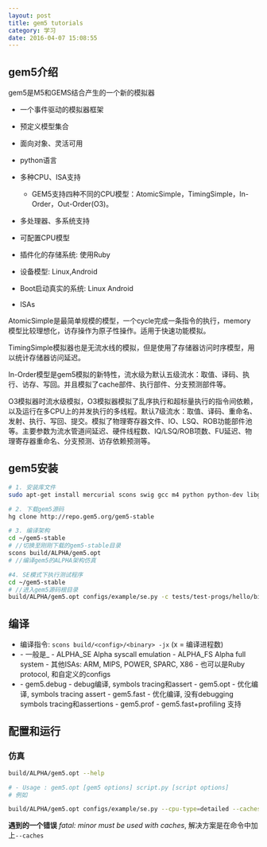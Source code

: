 ```yaml
---
layout: post
title: gem5 tutorials
category: 学习
date: 2016-04-07 15:08:55
---
```


## gem5介绍

gem5是M5和GEMS结合产生的一个新的模拟器

* 一个事件驱动的模拟器框架
* 预定义模型集合

* 面向对象、灵活可用
* python语言
* 多种CPU、ISA支持
    *  GEM5支持四种不同的CPU模型：AtomicSimple，TimingSimple，In-Order，Out-Order(O3)。
* 多处理器、多系统支持
* 可配置CPU模型
* 插件化的存储系统: 使用Ruby
* 设备模型: Linux,Android
* Boot启动真实的系统: Linux Android
* ISAs

AtomicSimple是最简单规模的模型，一个cycle完成一条指令的执行，memory 模型比较理想化，访存操作为原子性操作。适用于快速功能模拟。

TimingSimple模拟器也是无流水线的模拟，但是使用了存储器访问时序模型，用以统计存储器访问延迟。

In-Order模型是gem5模拟的新特性，流水级为默认五级流水：取值、译码、执行、访存、写回。并且模拟了cache部件、执行部件、分支预测部件等。

O3模拟器时流水级模拟，O3模拟器模拟了乱序执行和超标量执行的指令间依赖，以及运行在多CPU上的并发执行的多线程。默认7级流水：取值、译码、重命名、发射、执行、写回、提交。模拟了物理寄存器文件、IO、LSQ、ROB功能部件池等。主要参数为流水管道间延迟、硬件线程数、IQ/LSQ/ROB项数、FU延迟、物理寄存器重命名、分支预测、访存依赖预测等。

## gem5安装


```sh
# 1. 安装库文件
sudo apt-get install mercurial scons swig gcc m4 python python-dev libgoogle-perftools-dev g++ zlib1g

# 2. 下载gem5源码
hg clone http://repo.gem5.org/gem5-stable

# 3. 编译架构
cd ~/gem5-stable
# //切换至刚刚下载的gem5-stable目录
scons build/ALPHA/gem5.opt
# //编译gem5的ALPHA架构仿真

#4. SE模式下执行测试程序
cd ~/gem5-stable
# //进入gem5源码根目录
build/ALPHA/gem5.opt configs/example/se.py -c tests/test-progs/hello/bin/alpha/linux/hello
```

## 编译

* 编译指令: `scons build/<config>/<binary> -jx` (x = 编译进程数)
* <configs>
  - 一般是<isa>_<mode>
  - ALPHA_SE Alpha syscall emulation
  - ALPHA_FS Alpha full system
  - 其他ISAs: ARM, MIPS, POWER, SPARC, X86
  - 也可以是Ruby protocol, 和自定义的configs
* <binary>
  - gem5.debug - debug编译, symbols tracing和assert
  - gem5.opt - 优化编译, symbols tracing assert
  - gem5.fast - 优化编译, 没有debugging symbols tracing和assertions
  - gem5.prof - gem5.fast+profiling 支持

## 配置和运行

<!-- TODO: Graphviz 画出流程图 -->


### 仿真

```sh
build/ALPHA/gem5.opt --help

# - Usage : gem5.opt [gem5 options] script.py [script options]
# 例如

build/ALPHA/gem5.opt configs/example/se.py --cpu-type=detailed --caches --cmd=tests/test-progs/hello/bin/alpha/linux/hello

```



**遇到的一个错误** *fatal: minor must be used with caches*, 解决方案是在命令中加上`--caches`
